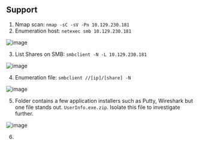 ## Support

1. Nmap scan:
``nmap -sC -sV -Pn 10.129.230.181``
2. Enumeration host:
``netexec smb 10.129.230.181``

![image](https://github.com/user-attachments/assets/43548b7b-c927-43d3-9879-02958d20161e)

3. List Shares on SMB:
``smbclient -N -L 10.129.230.181``

![image](https://github.com/user-attachments/assets/e5eeb11c-ff81-4549-a22e-fac0fb58643e)

4. Enumeration file:
``smbclient //[ip]/[share] -N``

![image](https://github.com/user-attachments/assets/59a4e76e-cd7d-4174-a364-aae698c8ec1d)

5. Folder contains a few application installers such as Putty, Wireshark but one file stands out. `UserInfo.exe.zip`. Isolate this file to investigate further.

![image](https://github.com/user-attachments/assets/77ee05f1-9ae1-428b-bd05-a373452af546)

6. 
